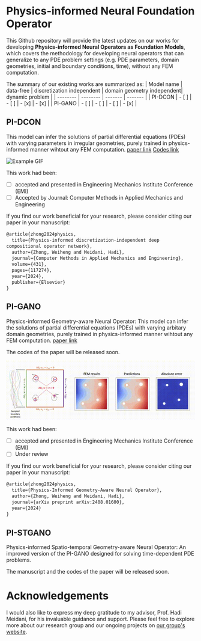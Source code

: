 # Physics-informed Neural Foundation Operator

This Github repository will provide the latest updates on our works for developing **Physics-informed Neural Operators as Foundation Models**, which covers the methodology for developing neural operators that can generalize to any PDE problem settings (e.g. PDE parameters, domain geometries, initial and boundary conditions, time), without any FEM computation. 

The summary of our existing works are summarized as:
| Model name | data-free | discretization independent | domain geometry independent| dynamic problem |
| -------- | -------- | ------- | ------- |
| PI-DCON | - [ ] | - [ ] | - [x] | - [x] |
| PI-GANO | - [ ] | - [ ] | - [ ] | - [x] |


## PI-DCON

This model can infer the solutions of partial differential equations (PDEs) with varying parameters in irregular geometries, purely trained in physics-informed manner wihtout any FEM computation. [paper link](https://www.sciencedirect.com/science/article/abs/pii/S0045782524005309) [Codes link](https://github.com/WeihengZ/PI-DCON)

![Example GIF](images/darcy_dcon.gif)

This work had been:
  - [ ] accepted and presented in Engineering Mechanics Institute Conference (EMI)
  - [ ] Accepted by Journal: Computer Methods in Applied Mechanics and Engineering

If you find our work beneficial for your research, please consider citing our paper in your manuscript:
```
@article{zhong2024physics,
  title={Physics-informed discretization-independent deep compositional operator network},
  author={Zhong, Weiheng and Meidani, Hadi},
  journal={Computer Methods in Applied Mechanics and Engineering},
  volume={431},
  pages={117274},
  year={2024},
  publisher={Elsevier}
}
```

## PI-GANO

Physics-informed Geometry-aware Neural Operator: This model can infer the solutions of partial differential equations (PDEs) with varying arbitary domain geometries, purely trained in physics-informed manner wihtout any FEM computation. [paper link](https://arxiv.org/html/2408.01600v1)

The codes of the paper will be released soon.

![Example GIF](images/plate_gano.gif)

This work had been:
  - [ ] accepted and presented in Engineering Mechanics Institute Conference (EMI)
  - [ ] Under review

If you find our work beneficial for your research, please consider citing our paper in your manuscript:
```
@article{zhong2024physics,
  title={Physics-Informed Geometry-Aware Neural Operator},
  author={Zhong, Weiheng and Meidani, Hadi},
  journal={arXiv preprint arXiv:2408.01600},
  year={2024}
}
```

## PI-STGANO

Physics-informed Spatio-temporal Geometry-aware Neural Operator: An improved version of the PI-GANO designed for solving time-dependent PDE problems.

The manuscript and the codes of the paper will be released soon.

# Acknowledgements

I would also like to express my deep gratitude to my advisor, Prof. Hadi Meidani, for his invaluable guidance and support. Please feel free to explore more about our research group and our ongoing projects on [our group's website](https://uq.cee.illinois.edu/).


